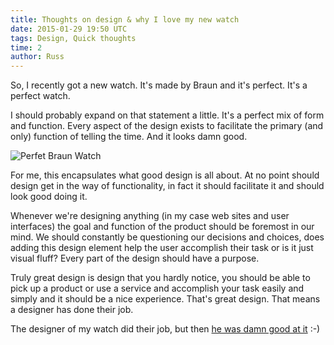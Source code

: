 ```yaml
---
title: Thoughts on design & why I love my new watch
date: 2015-01-29 19:50 UTC
tags: Design, Quick thoughts
time: 2
author: Russ
---
```


So, I recently got a new watch. It's made by Braun and it's perfect. It's a perfect watch.

I should probably expand on that statement a little. It's a perfect mix of form and function. Every aspect of the design exists to facilitate the primary (and only) function of telling the time. And it looks damn good.

![Perfet Braun Watch](/img/braun_watch.jpg)

For me, this encapsulates what good design is all about. At no point should design get in the way of functionality, in fact it should facilitate it and should look good doing it.

Whenever we're designing anything (in my case web sites and user interfaces) the goal and function of the product should be foremost in our mind. We should constantly be questioning our decisions and choices, does adding this design element help the user accomplish their task or is it just visual fluff? Every part of the design should have a purpose.

Truly great design is design that you hardly notice, you should be able to pick up a product or use a service and accomplish your task easily and simply and it should be a nice experience. That's great design. That means a designer has done their job.

The designer of my watch did their job, but then [he was damn good at it](https://www.google.co.uk/search?q=dieter+rams&oq=dieter&aqs=chrome.2.69i57j69i59j0l4.2742j0j7&sourceid=chrome&es_sm=119&ie=UTF-8) :-)
